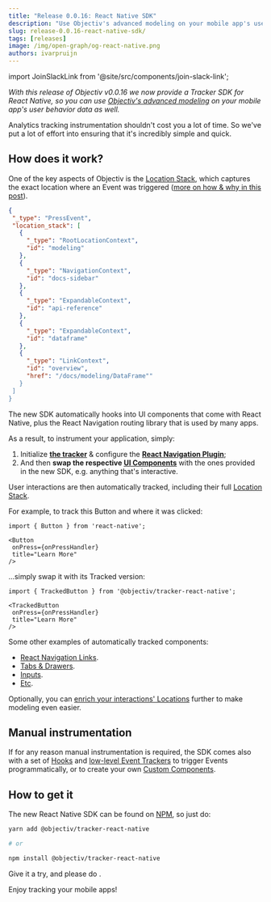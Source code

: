 ```yaml
---
title: "Release 0.0.16: React Native SDK"
description: "Use Objectiv's advanced modeling on your mobile app's user behavior data with the new React Native SDK. It automatically hooks into UI components that come with React Native and the React Navigation routing library. This enables you to capture how users interact with your app at specific UI locations."
slug: release-0.0.16-react-native-sdk/
tags: [releases]
image: /img/open-graph/og-react-native.png
authors: ivarpruijn
---
```


<head>
  <meta property="og:title" content="Release 0.0.16: React Native SDK" />
</head>


import JoinSlackLink from '@site/src/components/join-slack-link';


*With this release of Objectiv v0.0.16 we now provide a Tracker SDK for React Native, so you can use 
[Objectiv's advanced modeling](https://objectiv.io/docs/modeling/) on your mobile app's user behavior data 
as well.*

Analytics tracking instrumentation shouldn't cost you a lot of time. So we've put a lot of effort into 
ensuring that it's incredibly simple and quick.

<!--truncate-->

## How does it work?

One of the key aspects of Objectiv is the 
[Location Stack](https://objectiv.io/docs/tracking/core-concepts/locations), which captures the exact 
location where an Event was triggered 
([more on how & why in this post](./2022-02-16%20Location%20Stack.md)). 

```json title="An example Location Stack in Objectiv"
{
 "_type": "PressEvent",
 "location_stack": [
   {
     "_type": "RootLocationContext",
     "id": "modeling"
   },
   {
     "_type": "NavigationContext",
     "id": "docs-sidebar"
   },
   {
     "_type": "ExpandableContext",
     "id": "api-reference"
   },
   {
     "_type": "ExpandableContext",
     "id": "dataframe"
   },
   {
     "_type": "LinkContext",
     "id": "overview",
     "href": "/docs/modeling/DataFrame""
   }
 ]
}
```

The new SDK automatically hooks into UI components that come with React Native, plus the React Navigation 
routing library that is used by many apps.

As a result, to instrument your application, simply:
1. Initialize 
[**the tracker**](https://objectiv.io/docs/tracking/react-native/how-to-guides/getting-started#configure-the-tracker) 
& configure the 
[**React Navigation Plugin**](https://objectiv.io/docs/tracking/react-native/how-to-guides/getting-started/#installing-react-navigation-plugin);
2. And then 
**swap the respective [UI Components](https://objectiv.io/docs/tracking/react-native/api-reference/trackedComponents/overview/)** 
with the ones provided in the new SDK, e.g. anything that's interactive.

User interactions are then automatically tracked, including their full 
[Location Stack](https://objectiv.io/docs/tracking/core-concepts/locations).

For example, to track this Button and where it was clicked:

```tsx
import { Button } from 'react-native';

<Button
 onPress={onPressHandler}
 title="Learn More"
/>
```

...simply swap it with its Tracked version:


```tsx
import { TrackedButton } from '@objectiv/tracker-react-native';

<TrackedButton
 onPress={onPressHandler}
 title="Learn More"
/>
```

Some other examples of automatically tracked components:
* [React Navigation Links](https://objectiv.io/docs/tracking/react-native/how-to-guides/getting-started#tracking-navigation-links).
* [Tabs & Drawers](https://objectiv.io/docs/tracking/react-native/how-to-guides/getting-started#tracking-tabs--drawers).
* [Inputs](https://objectiv.io/docs/tracking/react-native/how-to-guides/tracking-interactions#input-change).
* [Etc](https://objectiv.io/docs/tracking/react-native/api-reference/trackedComponents/overview).

Optionally, you can 
[enrich your interactions' Locations](https://objectiv.io/docs/tracking/react-native/how-to-guides/tracking-locations) 
further to make modeling even easier.

## Manual instrumentation
If for any reason manual instrumentation is required, the SDK comes also with a set of 
[Hooks](https://objectiv.io/docs/tracking/react-native/api-reference/hooks/overview/) and 
[low-level Event Trackers](https://staging.objectiv.io/docs/tracking/react-native/api-reference/eventTrackers/overview/) 
to trigger Events programmatically, or to create your own 
[Custom Components](https://staging.objectiv.io/docs/tracking/react-native/how-to-guides/custom-components).

## How to get it
The new React Native SDK can be found on [NPM](https://www.npmjs.com/org/objectiv), so just do:

```bash
yarn add @objectiv/tracker-react-native

# or

npm install @objectiv/tracker-react-native
```

Give it a try, and please do <JoinSlackLink linkText='let us know what you think on Slack' />.

Enjoy tracking your mobile apps!
